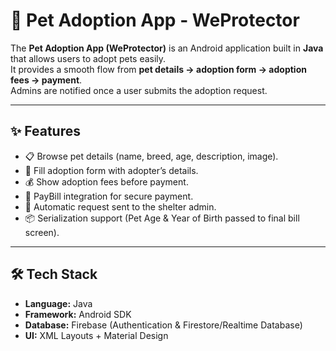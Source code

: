 # 🐾 Pet Adoption App - WeProtector

The **Pet Adoption App (WeProtector)** is an Android application built in **Java** that allows users to adopt pets easily.  
It provides a smooth flow from **pet details → adoption form → adoption fees → payment**.  
Admins are notified once a user submits the adoption request.

---

## ✨ Features
- 📋 Browse pet details (name, breed, age, description, image).  
- 📝 Fill adoption form with adopter’s details.  
- 💰 Show adoption fees before payment.  
- 🧾 PayBill integration for secure payment.  
- 🔔 Automatic request sent to the shelter admin.  
- 📦 Serialization support (Pet Age & Year of Birth passed to final bill screen).  

---

## 🛠️ Tech Stack
- **Language:** Java  
- **Framework:** Android SDK  
- **Database:** Firebase (Authentication & Firestore/Realtime Database)  
- **UI:** XML Layouts + Material Design  

